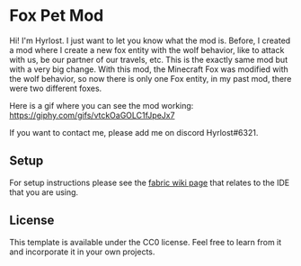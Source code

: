# Fox Pet Mod

Hi! I'm Hyrlost. I just want to let you know what the mod is. Before, I created a mod where I create a new fox entity with the wolf behavior, like to attack with us, be our partner of our travels, etc. This is the exactly same mod but with a very big change. With this mod, the Minecraft Fox was modified with the wolf behavior, so now there is only one Fox entity, in my past mod, there were two different foxes.

Here is a gif where you can see the mod working: https://giphy.com/gifs/vtckOaGOLC1fJpeJx7

If you want to contact me, please add me on discord Hyrlost#6321.

## Setup

For setup instructions please see the [fabric wiki page](https://fabricmc.net/wiki/tutorial:setup) that relates to the IDE that you are using.

## License

This template is available under the CC0 license. Feel free to learn from it and incorporate it in your own projects.
